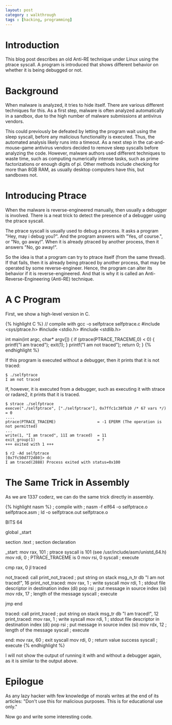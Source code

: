 ```yaml
---
layout: post
category : walkthrough
tags : [hacking, programming]
---
```


# Introduction

This blog post describes an old Anti-RE technique under Linux using
the ptrace syscall. A program is introduced that shows different
behavior on whether it is being debugged or not.

# Background
When malware is analyzed, it tries to hide itself. There are various
different techniques for this. As a first step, malware is often analyzed
automatically in a sandbox, due to the high number of malware
submissions at antivirus vendors.

This could previously be defeated by
letting the program wait using the sleep syscall, before any malicious
functionality is executed. Thus, the automated analysis likely runs
into a timeout. As a next step in the cat-and-mouse-game antivirus
vendors decided to remove sleep syscalls before analyzing the code.
However, malware authors used different techniques to waste time, such
as computing numerically intense tasks, such as prime factorizations
or enough digits of pi.
Other methods include checking for more than 8GB RAM, as usually
desktop computers have this, but sandboxes not.

# Introducing Ptrace
When the malware is reverse-engineered manually, then usually a
debugger is involved. There is a neat trick to detect the presence of
a debugger using the ptrace syscall.

The ptrace syscall is usually used to debug a process. It asks a
program "Hey, may i debug you?". And the program answers with "Yes, of
course.", or "No, go away!". When it is already ptraced by another
process, then it answers "No, go away!".

So the idea is that a program can try to ptrace itself (from the same
thread). If that fails, then it is already being ptraced by another
process, that may be operated by some reverse-engineer.
Hence, the program can alter its behavior if it is reverse-engineered.
And that is why it is called an Anti-Reverse-Engineering (Anti-RE)
technique.


# A C Program
First, we show a high-level version in C.

{% highlight C %}
// compile with gcc -o selfptrace selfptrace.c
#include <sys/ptrace.h>
#include <stdio.h>
#include <stdlib.h>

int main(int argc, char* argv[]) {
    if (ptrace(PTRACE_TRACEME,0) < 0) {
        printf("I am traced");
        exit(1);
    }
    printf("I am not traced");
    return 0;
}
{% endhighlight %}


If this program is executed without a debugger, then it prints that it
is not traced:

```
$ ./selfptrace
I am not traced
```

If, however, it is executed from a debugger, such as executing it with
strace or radare2, it prints that it is traced.

```
$ strace ./selfptrace
execve("./selfptrace", ["./selfptrace"], 0x7ffc1c38fb10 /* 67 vars */) = 0
....
ptrace(PTRACE_TRACEME)                  = -1 EPERM (The operation is not permitted)
...
write(1, "I am traced", 11I am traced)  = 11
exit_group(1)                           = ?
+++ exited with 1 +++
```

```
$ r2 -Ad selfptrace
[0x7fc50d772d80]> dc
I am traced(2888) Process exited with status=0x100
```

# The Same Trick in Assembly
As we are 1337 coderz, we can do the same trick directly in assembly.

{% highlight nasm %}
; compile with
; nasm -f elf64 -o selfptrace.o selfptrace.asm
; ld -o selfptrace.out selfptrace.o

BITS 64

global _start

section .text       ; section declaration

_start:
  mov rax, 101      ; ptrace syscall is 101 (see /usr/include/asm/unistd_64.h)
  mov rdi, 0        ; PTRACE_TRACEME is 0
  mov rsi, 0
  syscall           ; execute

  cmp rax, 0
  jl traced

not_traced:
  call print_not_traced ; put string on stack
  msg_n_tr db "I am not traced!", 16
print_not_traced:
  mov rax, 1        ; write syscall
  mov rdi, 1        ; stdout file descriptor in destination index (di)
  pop rsi           ; put message in source index (si)
  mov rdx, 17       ; length of the message
  syscall           ; execute

  jmp end

traced:
  call print_traced ; put string on stack
  msg_tr db "I am traced!", 12
print_traced:
  mov rax, 1        ; write syscall
  mov rdi, 1        ; stdout file descriptor in destination index (di)
  pop rsi           ; put message in source index (si)
  mov rdx, 12       ; length of the message
  syscall           ; execute

end:
  mov rax, 60       ; exit syscall
  mov rdi, 0        ; return value success
  syscall           ; execute
{% endhighlight %}

I will not show the output of running it with and without a debugger
again, as it is similar to the output above.

# Epilogue
As any lazy hacker with few knowledge of morals writes at the end of
its articles: "Don't use this for malicious purposes. This is for
educational use only."

Now go and write some interesting code.
